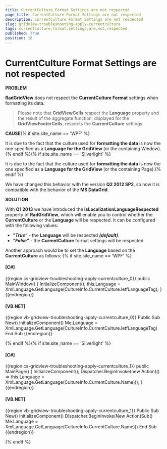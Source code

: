 ```yaml
---
title: CurrentCulture Format Settings are not respected
page_title: CurrentCulture Format Settings are not respected
description: CurrentCulture Format Settings are not respected
slug: gridview-troubleshooting-apply-currentculture
tags: currentculture,format,settings,are,not,respected
published: True
position: 16
---
```


# CurrentCulture Format Settings are not respected

__PROBLEM__

__RadGridView__ does not respect the __CurrentCulture Format__ settings when formatting its data.

>Please note that __GridViewCells__ respect the __Language__ property and the result of the aggregate function, displayed for the __GridViewFooterCells__, respects the __CurrentCulture__ settings.
          

__CAUSE__{% if site.site_name == 'WPF' %}

It is due to the fact that the culture used for __formatting the data__ is now the one specified as a __Language for the GridView__ (or the containing Window).{% endif %}{% if site.site_name == 'Silverlight' %}

It is due to the fact that the culture used for __formatting the data__ is now the one specified as a __Language for the GridView__ (or the containing Page).{% endif %}

We have changed this behavior with the version __Q2 2012 SP2__, so now it is compatible with the behavior of the __MS DataGrid__.

__SOLUTION__

With __Q1 2013__ we have introduced the __IsLocalizationLanguageRespected__ property of __RadGridView__, which will enable you to control whether the __CurrentCulture__ or the __Language__ will be respected. It can be configured with the following values: 

* ___"True"___ - the __Language__ will be respected ___(default)___.
* ___"False"___ - the __CurrentCulture__ format settings will be respected.

Another approach would be to set the __Language__ based on the __CurrentCulture__  as follows:
{% if site.site_name == 'WPF' %}

#### __[C#]__

{{region cs-gridview-troubleshooting-apply-currentculture_0}}
	public MainWindow()
	{
	    InitializeComponent();
	    this.Language = XmlLanguage.GetLanguage(CultureInfo.CurrentCulture.IetfLanguageTag);
	}
{{endregion}}

#### __[VB.NET]__

{{region vb-gridview-troubleshooting-apply-currentculture_0}}
	Public Sub New()
	    InitializeComponent()
	    Me.Language = XmlLanguage.GetLanguage(CultureInfo.CurrentCulture.IetfLanguageTag)
	End Sub
{{endregion}}

{% endif %}{% if site.site_name == 'Silverlight' %}



#### __[C#]__

{{region cs-gridview-troubleshooting-apply-currentculture_1}}
	public MainPage()
	{
	    InitializeComponent();
	    Dispatcher.BeginInvoke(new Action(() => this.Language = XmlLanguage.GetLanguage(CultureInfo.CurrentCulture.Name)));
	}
{{endregion}}

#### __[VB.NET]__

{{region vb-gridview-troubleshooting-apply-currentculture_1}}
	Public Sub New()
	    InitializeComponent()
	    Dispatcher.BeginInvoke(New Action(Sub() Me.Language = XmlLanguage.GetLanguage(CultureInfo.CurrentCulture.Name)))
	End Sub
{{endregion}}

{% endif %}

